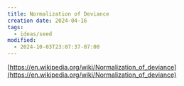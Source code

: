 ```yaml
---
title: Normalization of Deviance
creation date: 2024-04-16
tags:
  - ideas/seed
modified:
  - 2024-10-03T23:07:37-07:00
---
```

 
[https://en.wikipedia.org/wiki/Normalization_of_deviance](https://en.wikipedia.org/wiki/Normalization_of_deviance)